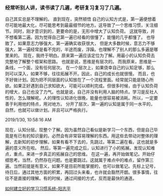 ### 经常听别人讲，读书读了几遍，考研复习复习了几遍。
自己其实总是不理解的。
直到现在，突然顿悟
自己的认知方式是，第一遍便想着尽可能地最大化，尽可能思考到最最细节的地方。这导致了一个思维习惯，关注细节。同时，刚才意识到的，更要命的是，无形中增大了认知负荷。
这就导致，并不想看第二遍。因为觉得自己第一遍已经看的很懂了，能懂的几乎都懂了。
也导致了，如果意志力够强大，第一遍确实收获很大，
但是大多数时候，意志力不够强大，第一遍经常是看不完的，半途而废，浮躁。也理解不了别人的那么多遍是哪里来的。
现在，我终于明白。原来第一遍应该定位为了解。用最小的认知负荷去完整地了解整个框架和思路。
也就是说，思维是有层次的。
而我原来，思维是一条线，一个面，没有任何层次。
在一个层次上，如果侥幸自己的认知足够，那么则可以深入，如果不够，往往拓展不开。因此，自己的成长也就很慢。
而且，也不好做计划。因为把不同层面的认知放在了一个流程里面。经常就只能是随心所欲。如果正好遇到自己求知欲大，可能可以顺利完成。但很多时候，由于认知负荷的增大，自己也没了力气。也就是说，自己并没有利用人脑的特点。学习是反社人性的，怎么理解呢。人的理性认知进化很晚，能量也很容易被消耗。所以，一定要善于利用他的特点，用对地方。
分开了层次，第一遍的认知是属于同一水平的，自然，也就可以做计划。并且可以严格执行。

2019/1/30, 10:58:16 AM

现在，认知分层。现整个了解。因为虽然自己看似是新学习一个东西，但是自己毕竟是有已有的知识量的。必然会有非常容易理解的东西。用这些去带动对整体的理解，去新知的初步理解。如果有看不下去的，先跳过。等第二遍在看。这也就是多遍的意义所在啦。
然后，等第一遍完成之后，认知进行了小的拓展。发现认知难点，重点。来进一步真正的拓展自己的思维。
在这一遍，再开始做笔记。开始仔细思考。当然，仍然存在问题。也是要跳过。这就属于难点中的难点，留作第三遍。当然前提是有意义，如果不是目前所能掌握的，也可以做笔记。先标上记号，待日后，通过其他方面的积累，再回过头来看，也许就会豁然开朗。很多事情，往往不是直接的理解。有的时候，通过间接的方式，反而是最快的通道。


[如何建立好的学习习惯系统-阳志平](https://www.yangzhiping.com/psy/EstablishLearningSystem.html)


